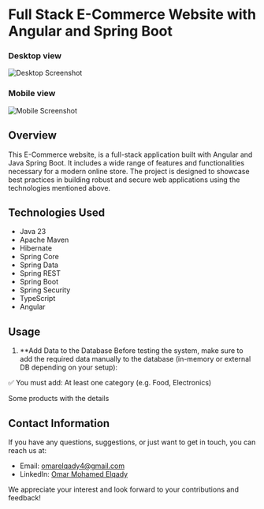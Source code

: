 # Full Stack E-Commerce Website with Angular and Spring Boot

### Desktop view

![Desktop Screenshot](./desktop_screenshot.png)

### Mobile view

![Mobile Screenshot](./mobile_screenshot.png)


## Overview

This E-Commerce website, is a full-stack application built with Angular and Java Spring Boot. It includes a wide range of features and functionalities necessary for a modern online store. The project is designed to showcase best practices in building robust and secure web applications using the technologies mentioned above.


## Technologies Used

- Java 23
- Apache Maven
- Hibernate
- Spring Core
- Spring Data
- Spring REST
- Spring Boot
- Spring Security
- TypeScript
- Angular


## Usage

1. **Add Data to the Database
Before testing the system, make sure to add the required data manually to the database (in-memory or external DB depending on your setup):

✅ You must add:
At least one category (e.g. Food, Electronics)

Some products with the details


## Contact Information

If you have any questions, suggestions, or just want to get in touch, you can reach us at:

- Email: [omarelqady4@gmail.com](omarelqady4@gmail.com)
- LinkedIn: [Omar Mohamed Elqady](https://www.linkedin.com/in/omar-mohamed-elqady-33611b2a4/)


We appreciate your interest and look forward to your contributions and feedback!
